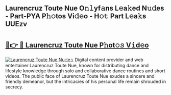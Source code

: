 ## Laurencruz Toute Nue O𝚗𝚕yf𝚊ns L𝚎a𝚔ed N𝚞𝚍es - Part-PYA P𝚑𝚘tos Vi𝚍𝚎o - H𝚘𝚝 Part L𝚎a𝚔s UUEzv

# <h2><a href="http://kfcvd65.oniu.top/?m=Laurencruz+Toute+Nue">🔗👉 🔴 Laurencruz Toute Nue P𝚑ot𝚘𝚜 V𝚒d𝚎o</a></h2>

[![Laurencruz Toute Nue Nu𝚍e𝚜](https://i.imgur.com/0qMVB7G.gif)](http://kfcvd65.oniu.top/?m=Laurencruz+Toute+Nue)
Digital content provider and web entertainer Laurencruz Toute Nue, known for distributing dance and lifestyle knowledge through solo and collaborative dance routines and short videos. The public face of Laurencruz Toute Nue exudes a sincere and friendly demeanor, but the intricacies of his personal life remain shrouded in secrecy.  
